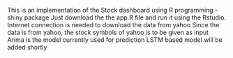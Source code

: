 This is an implementation of the Stock dashboard using R programming -shiny package Just download the the app.R file and run it using the Rstudio. Internet connection is needed to download the data from yahoo Since the data is from yahoo, the stock symbols of yahoo is to be given as input Arima is the model currently used for prediction LSTM based model will be added shortly
